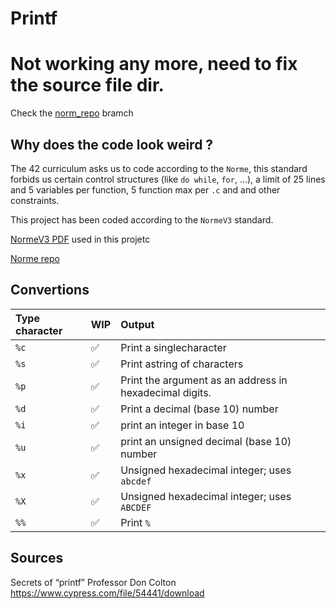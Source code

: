 # Printf

# Not working any more, need to fix the source file dir.
Check the [norm_repo](https://github.com/Matthew-Dreemurr/Printf/tree/norm_repo/src) bramch

## Why does the code look weird ?

The 42 curriculum asks us to code according to the `Norme`, this standard forbids us certain control structures (like `do while`, `for`, ...), a limit of 25 lines and 5 variables per function, 5 function max per `.c` and and other constraints.

This project has been coded according to the `NormeV3` standard.

[NormeV3 PDF](https://github.com/Matthew-Dreemurr/Media-Stock/blob/master/norm/en.normV3.pdf) used in this projetc

[Norme repo](https://github.com/42School/norminette)

## Convertions

| Type character | WIP | Output |
|:-----|:---|:--------------------------------------------------------|
| `%c` | ✅ | Print a singlecharacter |
| `%s` | ✅ | Print astring of characters |
| `%p` | ✅ | Print the argument as an address in hexadecimal digits. |
| `%d` | ✅ | Print a decimal (base 10) number |
| `%i` | ✅ | print an integer in base 10 |
| `%u` | ✅ | print an unsigned decimal (base 10) number |
| `%x` | ✅ | Unsigned hexadecimal integer; uses `abcdef` |
| `%X` | ✅ | Unsigned hexadecimal integer; uses `ABCDEF` |
| `%%` | ✅ | Print `%` |

<!--
## Flags

| Flag | WIP | Meaning                                                |
|------|:----|:-------------------------------------------------------|
| `%ft_isdigit();` | 🔧 | Right align the result within the given field width     |
| `%-` | 🔧 | Left align the result within the given field width     |
| `%0` | 🔧 | Shorter numbers are padded out with leading zeros      |
| `%.` | 🔧 | How many placesshould be shown after the decimal point |

| **Bonus**     | WIP |              |
| ------------- |:----|:-------------|
| `%#`          | 🔧 |   When it's used with the `o`, `x`, or `X` format, the `#` flag uses `0`, `0x`, or `0X`, respectively, to prefix any nonzero output value |
| `% `          | 🔧 |   Use a blank to prefix the output value if it's signed and positive. The blank is ignored if both the blank and + flags appear |
| `%+`          | 🔧 |   Use a sign (`+` or `-`) to prefix the output value if it's of a signed type. |
--->

## Sources

Secrets of “printf” Professor Don Colton <https://www.cypress.com/file/54441/download>
